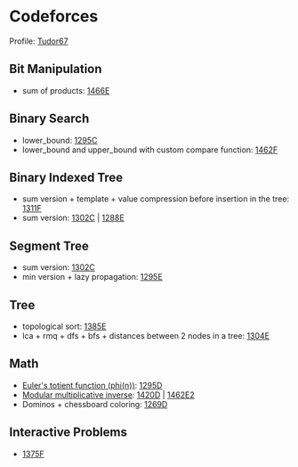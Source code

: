 # Codeforces
Profile: [Tudor67](https://codeforces.com/profile/Tudor67)

## Bit Manipulation
- sum of products: [1466E](https://codeforces.com/contest/1466/submission/102864653)

## Binary Search
- lower_bound: [1295C](https://codeforces.com/contest/1295/submission/69902528)
- lower_bound and upper_bound with custom compare function: [1462F](https://codeforces.com/contest/1462/submission/103658260)

## Binary Indexed Tree
- sum version + template + value compression before insertion in the tree: [1311F](https://codeforces.com/contest/1311/submission/71885914)
- sum version: [1302C](https://codeforces.com/contest/1302/submission/70843840) | [1288E](https://codeforces.com/contest/1288/submission/69588176)

## Segment Tree
- sum version: [1302C](https://codeforces.com/contest/1302/submission/70841001)
- min version + lazy propagation: [1295E](https://codeforces.com/contest/1295/submission/70810267)

## Tree
- topological sort: [1385E](https://codeforces.com/contest/1385/submission/87375361)
- lca + rmq + dfs + bfs + distances between 2 nodes in a tree: [1304E](https://codeforces.com/contest/1304/submission/71579575)

## Math
- [Euler's totient function (phi(n))](https://en.wikipedia.org/wiki/Euler%27s_totient_function): [1295D](https://codeforces.com/contest/1295/submission/69907046)
- [Modular multiplicative inverse](https://en.wikipedia.org/wiki/Modular_multiplicative_inverse): [1420D](https://codeforces.com/contest/1420/submission/94153944) | [1462E2](https://codeforces.com/contest/1462/submission/102993495)
- Dominos + chessboard coloring: [1269D](https://codeforces.com/contest/1269/submission/67672026)

## Interactive Problems
- [1375F](https://codeforces.com/contest/1375/submission/86203138)
